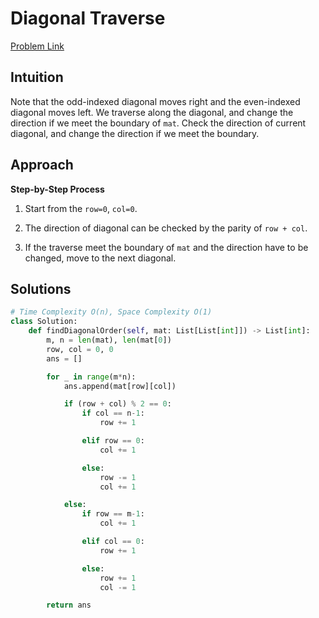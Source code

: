 **Diagonal Traverse**
=
[Problem Link](https://leetcode.com/problems/diagonal-traverse/description)

## Intuition
Note that the odd-indexed diagonal moves right and the even-indexed diagonal moves left. We traverse along 
the diagonal, and change the direction if we meet the boundary of `mat`. Check the direction of current diagonal, 
and change the direction if we meet the boundary.

## Approach
**Step-by-Step Process**

1. Start from the `row=0`, `col=0`.

2. The direction of diagonal can be checked by the parity of `row + col`.

3. If the traverse meet the boundary of `mat` and the direction have to be changed, move to the next diagonal.
  
## Solutions
```python
# Time Complexity O(n), Space Complexity O(1)
class Solution:
    def findDiagonalOrder(self, mat: List[List[int]]) -> List[int]:
        m, n = len(mat), len(mat[0])
        row, col = 0, 0
        ans = []

        for _ in range(m*n):
            ans.append(mat[row][col])

            if (row + col) % 2 == 0:
                if col == n-1:
                    row += 1

                elif row == 0:
                    col += 1

                else:
                    row -= 1
                    col += 1

            else:
                if row == m-1:
                    col += 1

                elif col == 0:
                    row += 1

                else:
                    row += 1
                    col -= 1

        return ans
```
